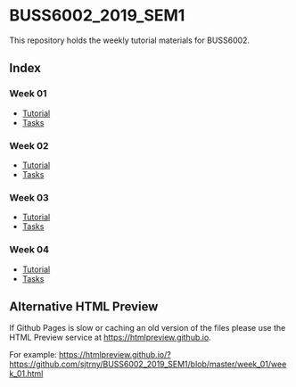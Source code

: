 # BUSS6002_2019_SEM1

This repository holds the weekly tutorial materials for BUSS6002.

## Index

### Week 01
- [Tutorial](week_01/week_01.html)
- [Tasks](week_01/week_01_tasks.html)

### Week 02
- [Tutorial](week_02/week_02.html)
- [Tasks](week_02/week_02_tasks.html)

### Week 03
- [Tutorial](week_03/week_03.html)
- [Tasks](week_03/week_03_tasks.html)

### Week 04
- [Tutorial](week_04/week_04.html)
- [Tasks](week_04/week_04_tasks.html)

## Alternative HTML Preview

If Github Pages is slow or caching an old version of the files please use the HTML Preview service at https://htmlpreview.github.io.

For example: https://htmlpreview.github.io/?https://github.com/sjtrny/BUSS6002_2019_SEM1/blob/master/week_01/week_01.html

